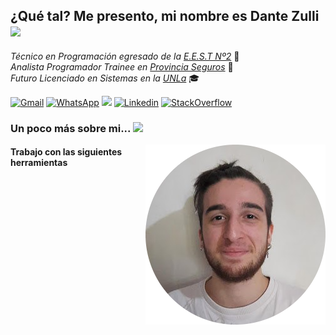 <h2>¿Qué tal? Me presento, mi nombre es Dante Zulli <img src="https://media.giphy.com/media/v1.Y2lkPTc5MGI3NjExZnlpdTdvcjFzaHg4dW1tODliM3plNzZ4ZGhveWVvbjg5d2JxY3FqciZlcD12MV9zdGlja2Vyc19zZWFyY2gmY3Q9cw/L2wEbAL75L24xiHWFa/giphy.gif" width="20px"></h2>

<p>
<em>Técnico en Programación egresado de la <a href="https://www.facebook.com/EEST2Temperley/">E.E.S.T Nº2</a></em> 🏫
<br>
<em>Analista Programador Trainee en <a href="https://www.provinciaseguros.com.ar/">Provincia Seguros</a></em> 💼
<br>
<em>Futuro Licenciado en Sistemas en la <a href="http://www.unla.edu.ar/">UNLa</a></em> 🎓
</p>

<a href="mailto:dantezulli2004@gmail.com"><img alt="Gmail" src="https://img.shields.io/badge/Gmail-D14836?style=for-the-badge&logo=gmail&logoColor=white" /></a>
<a href="https://wa.link/v9zczz"><img alt="WhatsApp" src="https://img.shields.io/badge/WhatsApp-25D366?style=for-the-badge&logo=whatsapp&logoColor=white" /></a>
<a href="https://t.me/rootdante"><img src="https://img.shields.io/badge/-telegram-blue?logo=telegram&style=for-the-badge" /></a>
<a href="https://www.linkedin.com/in/dante-zulli/"><img alt="Linkedin" src="https://img.shields.io/badge/LinkedIn-0077B5?style=for-the-badge&logo=linkedin&logoColor=white" /></a>
<a href="https://stackoverflow.com/users/19446091"> <img alt="StackOverflow" src="https://img.shields.io/badge/-Stackoverflow-FE7A16?logo=stack-overflow&logoColor=white&style=for-the-badge" />
</a>

### Un poco más sobre mi... <img src="https://media.giphy.com/media/UoLt6Tm8wlSnWGfSFs/giphy.gif" width="50px">
<img src="profile.png" alt="Profile Picture" align="right">

#### Trabajo con las siguientes herramientas
